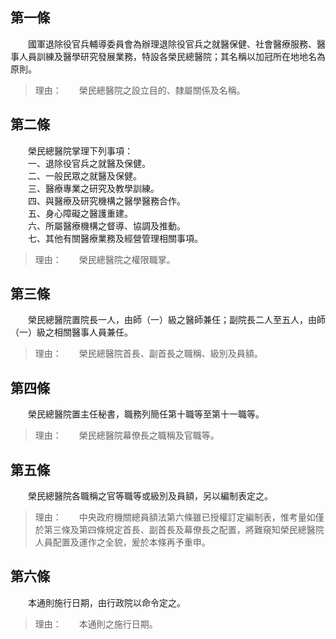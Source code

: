 第一條 
-------
　　國軍退除役官兵輔導委員會為辦理退除役官兵之就醫保健、社會醫療服務、醫事人員訓練及醫學研究發展業務，特設各榮民總醫院；其名稱以加冠所在地地名為原則。  
> 理由：　　榮民總醫院之設立目的、隸屬關係及名稱。



第二條 
-------
　　榮民總醫院掌理下列事項：  
　　一、退除役官兵之就醫及保健。  
　　二、一般民眾之就醫及保健。  
　　三、醫療專業之研究及教學訓練。  
　　四、與醫療及研究機構之醫學醫務合作。  
　　五、身心障礙之醫護重建。  
　　六、所屬醫療機構之督導、協調及推動。  
　　七、其他有關醫療業務及經營管理相關事項。  
> 理由：　　榮民總醫院之權限職掌。



第三條 
-------
　　榮民總醫院置院長一人，由師（一）級之醫師兼任；副院長二人至五人，由師（一）級之相關醫事人員兼任。  
> 理由：　　榮民總醫院首長、副首長之職稱、級別及員額。



第四條 
-------
　　榮民總醫院置主任秘書，職務列簡任第十職等至第十一職等。  
> 理由：　　榮民總醫院幕僚長之職稱及官職等。



第五條 
-------
　　榮民總醫院各職稱之官等職等或級別及員額，另以編制表定之。  
> 理由：　　中央政府機關總員額法第六條雖已授權訂定編制表，惟考量如僅於第三條及第四條規定首長、副首長及幕僚長之配置，將難窺知榮民總醫院人員配置及運作之全貌，爰於本條再予重申。



第六條 
-------
　　本通則施行日期，由行政院以命令定之。  
> 理由：　　本通則之施行日期。